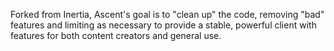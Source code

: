 Forked from Inertia, Ascent's goal is to "clean up" the code, removing "bad" features and limiting as necessary to provide a stable, powerful client with features for both content creators and general use.